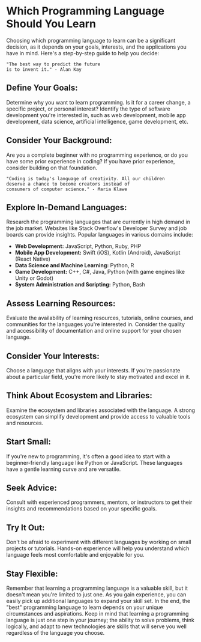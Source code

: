 # Which Programming Language Should You Learn

Choosing which programming language to learn can be a significant decision, as it depends on your goals, interests, and
the applications you have in mind. Here's a step-by-step guide to help you decide:

```
"The best way to predict the future 
is to invent it." - Alan Kay
```

## Define Your Goals:

Determine why you want to learn programming. Is it for a career change, a specific project, or personal interest?
Identify the type of software development you're interested in, such as web development, mobile app development, data
science, artificial intelligence, game development, etc.

## Consider Your Background:

Are you a complete beginner with no programming experience, or do you have some prior experience in coding?
If you have prior experience, consider building on that foundation.

```
"Coding is today's language of creativity. All our children 
deserve a chance to become creators instead of 
consumers of computer science." - Maria Klawe
```

## Explore In-Demand Languages:

Research the programming languages that are currently in high demand in the job market. Websites like Stack Overflow's
Developer Survey and job boards can provide insights.
Popular languages in various domains include:

- **Web Development:** JavaScript, Python, Ruby, PHP
- **Mobile App Development:** Swift (iOS), Kotlin (Android), JavaScript (React Native)
- **Data Science and Machine Learning:** Python, R
- **Game Development:** C++, C#, Java, Python (with game engines like Unity or Godot)
- **System Administration and Scripting:** Python, Bash

## Assess Learning Resources:

Evaluate the availability of learning resources, tutorials, online courses, and communities for the languages you're
interested in.
Consider the quality and accessibility of documentation and online support for your chosen language.

## Consider Your Interests:

Choose a language that aligns with your interests. If you're passionate about a particular field, you're more likely to
stay motivated and excel in it.

## Think About Ecosystem and Libraries:

Examine the ecosystem and libraries associated with the language. A strong ecosystem can simplify development and
provide access to valuable tools and resources.

## Start Small:

If you're new to programming, it's often a good idea to start with a beginner-friendly language like Python or
JavaScript. These languages have a gentle learning curve and are versatile.

## Seek Advice:

Consult with experienced programmers, mentors, or instructors to get their insights and recommendations based on your
specific goals.

## Try It Out:

Don't be afraid to experiment with different languages by working on small projects or tutorials. Hands-on experience
will help you understand which language feels most comfortable and enjoyable for you.

## Stay Flexible:

Remember that learning a programming language is a valuable skill, but it doesn't mean you're limited to just one. As
you gain experience, you can easily pick up additional languages to expand your skill set.
In the end, the "best" programming language to learn depends on your unique circumstances and aspirations. Keep in mind
that learning a programming language is just one step in your journey; the ability to solve problems, think logically,
and adapt to new technologies are skills that will serve you well regardless of the language you choose.